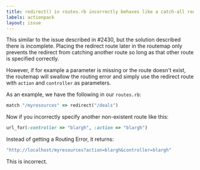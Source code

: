 ```yaml
---
title: redirect() in routes.rb incorrectly behaves like a catch-all route
labels: actionpack
layout: issue
---
```


This similar to the issue described in #2430, but the solution described there is incomplete. Placing the redirect route later in the routemap only prevents the redirect from catching another route so long as that other route is specified correctly.

However, if for example a parameter is missing or the route doesn't exist, the routemap will swallow the routing error and simply use the redirect route with `action` and `controller` as parameters.

As an example, we have the following in our `routes.rb`:

``` ruby
match "/myresources" => redirect("/deals")
```

Now if you incorrectly specify another non-existent route like this:

``` ruby
url_for(:controller => "blargh", :action => "blargh")
```

Instead of getting a Routing Error, it returns:

``` ruby
"http://localhost/myresources?action=blargh&controller=blargh"
```

This is incorrect.

